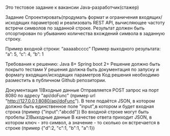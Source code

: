 Это тестовое задание к вакансии Java-разработчик(стажер)

Задание
Спроектировать(продумать формат и ограничения входящих/исходящих параметров) и реализовать REST API, вычисляющее частоту встречи символов по заданной строке. Результат должен быть отсортирован по убыванию количества вхождений символа в заданную строку.

Пример входной строки: “aaaaabcccc”
Пример выходного результата: “a”: 5, “c”: 4, “b”: 1

Требования к решению:
Java 8+
Spring boot 2+
Решение должно быть покрыто тестами
У решения должна быть документация по запуску и формату входящих/исходящих параметров
Код решения необходимо разместить в публичном Github репозитории.

Документация
1)Входные данные
Отправляется POST запрос на порт 8080 по адресу "api/doFunc"
(пример url "http://127.0.0.1:8080/api/doFunc").
В теле подаётся JSON, в котором должно быть единственное поле "input",в котором и будет входная строка
(пример {"input":"abcdd"})
Во входной строке могут быть пробелы
2)Выходные данные
В качестве ответа приходит JSON, в котором ключ - это символ, а значение - то сколько он встречается в строке
(пример {"d":2, "c":1, "b":1, "a":1})